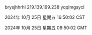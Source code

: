 brysjhhrhl 219.139.199.238 yqqlmgsycl

2024年 10月 25日 星期五 16:50:02 CST

2024年 10月 25日 星期五 08:50:02 GMT
